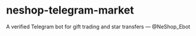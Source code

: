 # neshop-telegram-market
A verified Telegram bot for gift trading and star transfers — @NeShop_Ebot
